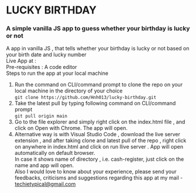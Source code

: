 # LUCKY BIRTHDAY   
### A simple vanilla JS app to guess whether your birthday is lucky or not     

A app in vanilla JS , that tells whether your birthday is lucky or not based on your birth date and lucky number   
Live App at :    
Pre-requisites : A code editor    
Steps to run the app at your local machine    

1. Run the command on CLI/command prompt to clone the repo on your local machine in the directory of your choice  
`git clone https://github.com/Hnh013/lucky-birthday.git`    
2. Take the latest pull by typing following command on CLI/command prompt    
`git pull origin main`    
3. Go to the file explorer and simply right click on the index.html file , and click on Open with Chrome. The app will open.    
4. Alternative way is with Visual Studio Code , download the live server extension , and after taking clone and latest pull of the repo , right click on anywhere in index.html and click on run llive server . App will open automatically on default browser.    
In case it shows name of directory , i.e. cash-register, just click on the name and app will open.   
Also I would love to know about your experience, please send your feedbacks, criticisms and suggestions regarding this app at my mail - techietypical@gmail.com

